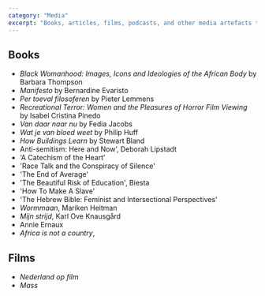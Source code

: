 ```yaml
---
category: "Media"
excerpt: "Books, articles, films, podcasts, and other media artefacts that I would like to consume at some point in the future"
---
```


## Books
- _Black Womanhood: Images, Icons and Ideologies of the African Body_ by Barbara Thompson
- _Manifesto_ by Bernardine Evaristo
- _Per toeval filosoferen_ by Pieter Lemmens
- _Recreational Terror: Women and the Pleasures of Horror Film Viewing_ by Isabel Cristina Pinedo
- _Van daar naar nu_ by Fedia Jacobs
- _Wat je van bloed weet_ by Philip Huff
- _How Buildings Learn_ by Stewart Bland
- Anti-semitism: Here and Now’, Deborah Lipstadt
- ‘A Catechism of the Heart’
- 'Race Talk and the Conspiracy of Silence'
- 'The End of Average'
- 'The Beautiful Risk of Education', Biesta
- 'How To Make A Slave'
- 'The Hebrew Bible: Feminist and Intersectional Perspectives'
- _Wormmaan_, Mariken Heitman
- _Mijn strijd_, Karl Ove Knausgård
- Annie Ernaux
- _Africa is not a country_, 

## Films
- _Nederland op film_
- _Mass_